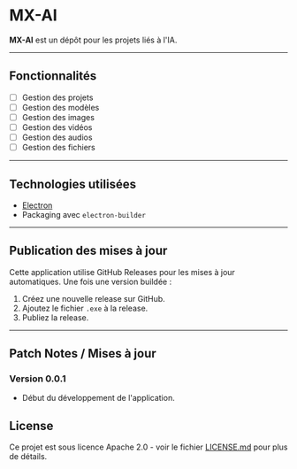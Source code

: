 # MX-AI

**MX-AI** est un dépôt pour les projets liés à l'IA.

---

## Fonctionnalités

- [ ] Gestion des projets
- [ ] Gestion des modèles
- [ ] Gestion des images
- [ ] Gestion des vidéos
- [ ] Gestion des audios
- [ ] Gestion des fichiers

---

## Technologies utilisées

- [Electron](https://www.electronjs.org/)
- Packaging avec `electron-builder`

---

## Publication des mises à jour

Cette application utilise GitHub Releases pour les mises à jour automatiques. Une fois une version buildée :

1. Créez une nouvelle release sur GitHub.
2. Ajoutez le fichier `.exe` à la release.
3. Publiez la release.

---

## Patch Notes / Mises à jour

### Version 0.0.1

- Début du développement de l'application.

## License

Ce projet est sous licence Apache 2.0 - voir le fichier [LICENSE.md](LICENSE.md) pour plus de détails.
